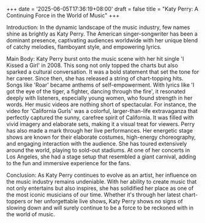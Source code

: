 +++
date = '2025-06-05T17:36:19+08:00'
draft = false
title = "Katy Perry: A Continuing Force in the World of Music"
+++

Introduction:
In the dynamic landscape of the music industry, few names shine as brightly as Katy Perry. The American singer-songwriter has been a dominant presence, captivating audiences worldwide with her unique blend of catchy melodies, flamboyant style, and empowering lyrics.

Main Body:
Katy Perry burst onto the music scene with her hit single 'I Kissed a Girl' in 2008. This song not only topped the charts but also sparked a cultural conversation. It was a bold statement that set the tone for her career. Since then, she has released a string of chart-topping hits. Songs like 'Roar' became anthems of self-empowerment. With lyrics like 'I got the eye of the tiger, a fighter, dancing through the fire', it resonated deeply with listeners, especially young women, who found strength in her words.
Her music videos are nothing short of spectacular. For instance, the video for 'California Gurls' was a colorful, larger-than-life extravaganza that perfectly captured the sunny, carefree spirit of California. It was filled with vivid imagery and elaborate sets, making it a visual treat for viewers.
Perry has also made a mark through her live performances. Her energetic stage shows are known for their elaborate costumes, high-energy choreography, and engaging interaction with the audience. She has toured extensively around the world, playing to sold-out stadiums. At one of her concerts in Los Angeles, she had a stage setup that resembled a giant carnival, adding to the fun and immersive experience for the fans.

Conclusion:
As Katy Perry continues to evolve as an artist, her influence on the music industry remains undeniable. With her ability to create music that not only entertains but also inspires, she has solidified her place as one of the most iconic musicians of our time. Whether it's through her latest chart-toppers or her unforgettable live shows, Katy Perry shows no signs of slowing down and will surely continue to be a force to be reckoned with in the world of music.